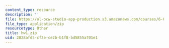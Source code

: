 ```yaml
---
content_type: resource
description: ''
file: https://ol-ocw-studio-app-production.s3.amazonaws.com/courses/6-01sc-introduction-to-electrical-engineering-and-computer-science-i-spring-2011/2028afd5cf3ece2bb1f8bd5855a701e1_hw1.zip
file_type: application/zip
resourcetype: Other
title: hw1.zip
uid: 2028afd5-cf3e-ce2b-b1f8-bd5855a701e1
---
```

